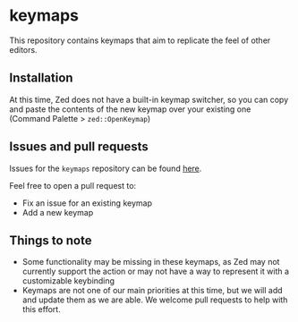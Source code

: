 # keymaps

This repository contains keymaps that aim to replicate the feel of other editors.

## Installation

At this time, Zed does not have a built-in keymap switcher, so you can copy and paste the contents of the new keymap over your existing one (Command Palette > `zed::OpenKeymap`)

## Issues and pull requests

Issues for the `keymaps` repository can be found [here](https://github.com/zed-industries/feedback/issues?q=is%3Aissue+is%3Aopen+label%3Akeymaps).

Feel free to open a pull request to:
- Fix an issue for an existing keymap
- Add a new keymap

## Things to note

- Some functionality may be missing in these keymaps, as Zed may not currently support the action or may not have a way to represent it with a customizable keybinding
- Keymaps are not one of our main priorities at this time, but we will add and update them as we are able. We welcome pull requests to help with this effort.
